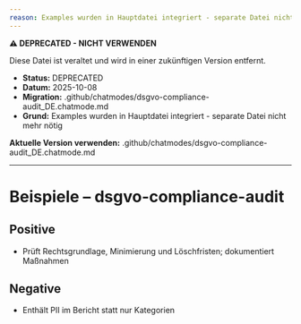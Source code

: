 ```yaml
---
reason: Examples wurden in Hauptdatei integriert - separate Datei nicht mehr nötig
---
```


**⚠️ DEPRECATED - NICHT VERWENDEN**

Diese Datei ist veraltet und wird in einer zukünftigen Version entfernt.

- **Status:** DEPRECATED
- **Datum:** 2025-10-08
- **Migration:** .github/chatmodes/dsgvo-compliance-audit_DE.chatmode.md
- **Grund:** Examples wurden in Hauptdatei integriert - separate Datei nicht mehr nötig

**Aktuelle Version verwenden:** .github/chatmodes/dsgvo-compliance-audit_DE.chatmode.md

---

# Beispiele – dsgvo-compliance-audit

## Positive
- Prüft Rechtsgrundlage, Minimierung und Löschfristen; dokumentiert Maßnahmen

## Negative
- Enthält PII im Bericht statt nur Kategorien

